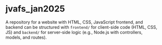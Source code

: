 # jvafs_jan2025
A  repository for a website with HTML, CSS, JavaScript frontend, and backend can be structured with `frontend/` for client-side code (HTML, CSS, JS) and `backend/` for server-side logic (e.g., Node.js with controllers, models, and routes). 
